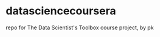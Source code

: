 datasciencecoursera
===================

repo for The Data Scientist's Toolbox course project, by pk
